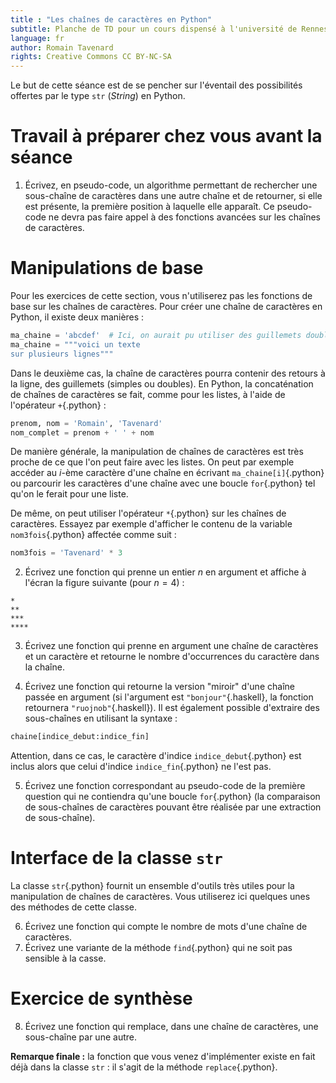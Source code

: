 ```yaml
---
title : "Les chaînes de caractères en Python"
subtitle: Planche de TD pour un cours dispensé à l'université de Rennes 2
language: fr
author: Romain Tavenard
rights: Creative Commons CC BY-NC-SA
---
```


Le but de cette séance est de se pencher sur l'éventail des possibilités offertes par le type `str` (_String_) en Python.

# Travail à préparer chez vous avant la séance

1. Écrivez, en pseudo-code, un algorithme permettant de rechercher une sous-chaîne de caractères dans une autre chaîne et de retourner, si elle est présente, la première position à laquelle elle apparaît.
Ce pseudo-code ne devra pas faire appel à des fonctions avancées sur les chaînes de caractères.

# Manipulations de base

Pour les exercices de cette section, vous n'utiliserez pas les fonctions de base sur les chaînes de caractères.
Pour créer une chaîne de caractères en Python, il existe deux manières :
```python
ma_chaine = 'abcdef'  # Ici, on aurait pu utiliser des guillemets doubles
ma_chaine = """voici un texte
sur plusieurs lignes"""
```

Dans le deuxième cas, la chaîne de caractères pourra contenir des retours à la ligne, des guillemets (simples ou doubles).
En Python, la concaténation de chaînes de caractères se fait, comme pour les listes, à l'aide de l'opérateur `+`{.python} :
```python
prenom, nom = 'Romain', 'Tavenard'
nom_complet = prenom + ' ' + nom
```
De manière générale, la manipulation de chaînes de caractères est très proche de ce que l'on peut faire avec les listes. On peut par exemple accéder au $i$-ème caractère d'une chaîne en écrivant `ma_chaine[i]`{.python} ou parcourir les caractères d'une chaîne avec une boucle `for`{.python} tel qu'on le ferait pour une liste.

De même, on peut utiliser l'opérateur `*`{.python} sur les chaînes de caractères.
Essayez par exemple d'afficher le contenu de la variable `nom3fois`{.python} affectée comme suit :
```python
nom3fois = 'Tavenard' * 3
```

2. Écrivez une fonction qui prenne un entier $n$ en argument et affiche à l'écran la figure suivante (pour $n=4$) :

```
*
**
***
****
```

3. Écrivez une fonction qui prenne en argument une chaîne de caractères et un caractère et retourne le nombre d'occurrences du caractère dans la chaîne.

4. Écrivez une fonction qui retourne la version "miroir" d'une chaîne passée en argument (si l'argument est `"bonjour"`{.haskell}, la fonction retournera `"ruojnob"`{.haskell}).
Il est également possible d'extraire des sous-chaînes en utilisant la syntaxe :
```python
chaine[indice_debut:indice_fin]
```

Attention, dans ce cas, le caractère d'indice `indice_debut`{.python} est inclus alors que celui d'indice `indice_fin`{.python} ne l'est pas.

5. Écrivez une fonction correspondant au pseudo-code de la première question qui ne contiendra qu'une boucle `for`{.python} (la comparaison de sous-chaînes de caractères pouvant être réalisée par une extraction de sous-chaîne).

# Interface de la classe `str`

La classe `str`{.python} fournit un ensemble d'outils très utiles pour la manipulation de chaînes de caractères.
Vous utiliserez ici quelques unes des méthodes de cette classe.

6. Écrivez une fonction qui compte le nombre de mots d'une chaîne de caractères.
7. Écrivez une variante de la méthode `find`{.python} qui ne soit pas sensible à la casse.

# Exercice de synthèse
8. Écrivez une fonction qui remplace, dans une chaîne de caractères, une sous-chaîne par une autre.

**Remarque finale :** la fonction que vous venez d'implémenter existe en fait déjà dans la classe `str` : il s'agit de la méthode `replace`{.python}.
